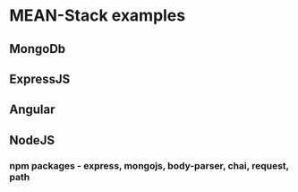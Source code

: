 # MEAN-Stack examples

## MongoDb
## ExpressJS
## Angular
## NodeJS

### npm packages - express, mongojs, body-parser, chai, request, path
